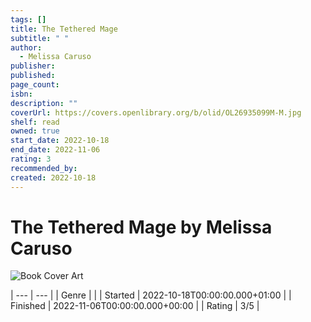 ```yaml
---
tags: []
title: The Tethered Mage
subtitle: " "
author:
  - Melissa Caruso
publisher: 
published: 
page_count: 
isbn: 
description: ""
coverUrl: https://covers.openlibrary.org/b/olid/OL26935099M-M.jpg
shelf: read
owned: true
start_date: 2022-10-18
end_date: 2022-11-06
rating: 3
recommended_by: 
created: 2022-10-18
---
```


# The Tethered Mage by Melissa Caruso

![Book Cover Art](https://covers.openlibrary.org/b/olid/OL26935099M-M.jpg)


| --- | --- |
| Genre |  |
| Started | 2022-10-18T00:00:00.000+01:00 |
| Finished | 2022-11-06T00:00:00.000+00:00 |
| Rating | 3/5 |

